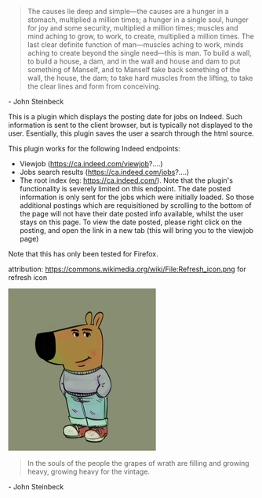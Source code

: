> The causes lie deep and simple—the causes are a hunger in a stomach, multiplied a million times; a hunger in a single soul, hunger for joy and some security, multiplied a million times; muscles and mind aching to grow, to work, to create, multiplied a million times. The last clear definite function of man—muscles aching to work, minds aching to create beyond the single need—this is man. To build a wall, to build a house, a dam, and in the wall and house and dam to put something of Manself, and to Manself take back something of the wall, the house, the dam; to take hard muscles from the lifting, to take the clear lines and form from conceiving.  

\- John Steinbeck

This is a plugin which displays the posting date for jobs on Indeed.  Such information is sent to the client browser, but is typically not displayed to the user.  Esentially, this plugin saves the user a search through the html source.

This plugin works for the following Indeed endpoints:
- Viewjob (https://ca.indeed.com/viewjob?....)
- Jobs search results (https://ca.indeed.com/jobs?....)
- The root index (eg: https://ca.indeed.com/).  Note that the plugin's functionality is severely limited on this endpoint.  The date posted information is only sent for the jobs which were initially loaded.  So those additional postings which are requisitioned by scrolling to the bottom of the page will not have their date posted info available, whilst the user stays on this page.  To view the date posted, please right click on the posting, and open the link in a new tab (this will bring you to the viewjob page)

Note that this has only been tested for Firefox.

 attribution: https://commons.wikimedia.org/wiki/File:Refresh_icon.png for refresh icon

 !["chill guy, by Philip Banks"](chillguy/Chill_guy_original_artwork.jpg "chill guy, by Philip Banks")

 > In the souls of the people the grapes of wrath are filling and growing heavy, growing heavy for the vintage.

 \- John Steinbeck


